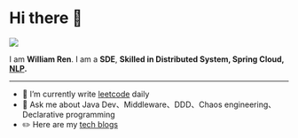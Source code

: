 
# Hi there 👋
[![](https://img.shields.io/badge/-@Williamren97-%23181717?style=flat-square&logo=github)](https://github.com/Williamren97)

I am **William Ren**. I am a **SDE**,  **Skilled in Distributed System, Spring Cloud, [NLP](https://dl.acm.org/profile/99659690355).**

---
- 🌱 I’m currently write [leetcode](https://leetcode-cn.com/u/pukka/) daily
- 💬 Ask me about Java Dev、Middleware、DDD、Chaos engineering、Declarative programming
- ✏️  Here are my [tech blogs](https://g)

<!--
- 🔭 I’m currently working on ...
- 🌱 I’m currently learning ...
- 👯 I’m looking to collaborate on ...
- 🤔 I’m looking for help with ...
- 💬 Ask me about ...
- 📫 How to reach me: ...
- 😄 Pronouns: ...
- ⚡ Fun fact: ...
-->
